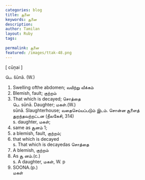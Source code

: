 ```yaml
---
categories: blog
title: சூனை
keywords: சூனை
description: 
author: Tamilan
layout: Ruby
tags: 
 
permalink: சூனை
featured: /images/ttak-48.png
---
```

  
[ cūṉai ]  
  
பெ. šūnā. (W.)  
1. Swelling ofthe abdomen; வயிற்று வீக்கம்  
2. Blemish, fault; குற்றம்  
3. That which is decayed; சொத்தை  
பெ. sūnā. Daughter; மகள்.(W.)  
sūnā. Slaughterhouse; வதைசெய்யப்படும் இடம். சொன்ன சூளைத் துறந்தவற்றட்டன (நீலகேசி, 314)  
s. daughter, மகள்;  
2. same as சூனம் 1;  
3. a blemish, fault, குற்றம்;  
4. that which is decayed  
s. That which is decayedas சொத்தை  
2. A blemish, குற்றம்  
3. As சூ னம்.(c.)  
s. A daughter, மகள், W. p  
941. SOONA.(p.)  
மகள்